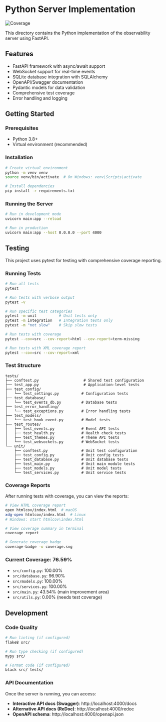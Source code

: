 # Python Server Implementation

![Coverage](https://img.shields.io/badge/coverage-76.59%25-orange)

This directory contains the Python implementation of the observability server using FastAPI.

## Features

- FastAPI framework with async/await support
- WebSocket support for real-time events
- SQLite database integration with SQLAlchemy
- OpenAPI/Swagger documentation
- Pydantic models for data validation
- Comprehensive test coverage
- Error handling and logging

## Getting Started

### Prerequisites

- Python 3.8+
- Virtual environment (recommended)

### Installation

```bash
# Create virtual environment
python -m venv venv
source venv/bin/activate  # On Windows: venv\Scripts\activate

# Install dependencies
pip install -r requirements.txt
```

### Running the Server

```bash
# Run in development mode
uvicorn main:app --reload

# Run in production
uvicorn main:app --host 0.0.0.0 --port 4000
```

## Testing

This project uses pytest for testing with comprehensive coverage reporting.

### Running Tests

```bash
# Run all tests
pytest

# Run tests with verbose output
pytest -v

# Run specific test categories
pytest -m unit          # Unit tests only
pytest -m integration   # Integration tests only
pytest -m "not slow"    # Skip slow tests

# Run tests with coverage
pytest --cov=src --cov-report=html --cov-report=term-missing

# Run tests with XML coverage report
pytest --cov=src --cov-report=xml
```

### Test Structure

```
tests/
├── conftest.py                    # Shared test configuration
├── test_app.py                    # Application-level tests
├── test_config/
│   └── test_settings.py          # Configuration tests
├── test_database/
│   └── test_events_db.py         # Database tests
├── test_error_handling/
│   └── test_exceptions.py        # Error handling tests
├── test_models/
│   └── test_hook_event.py        # Model tests
├── test_routes/
│   ├── test_events.py            # Event API tests
│   ├── test_health.py            # Health check tests
│   ├── test_themes.py            # Theme API tests
│   └── test_websockets.py        # WebSocket tests
└── unit/
    ├── conftest.py               # Unit test configuration
    ├── test_config.py            # Unit config tests
    ├── test_database.py          # Unit database tests
    ├── test_main.py              # Unit main module tests
    ├── test_models.py            # Unit model tests
    └── test_services.py          # Unit service tests
```

### Coverage Reports

After running tests with coverage, you can view the reports:

```bash
# View HTML coverage report
open htmlcov/index.html  # macOS
xdg-open htmlcov/index.html  # Linux
# Windows: start htmlcov\index.html

# View coverage summary in terminal
coverage report

# Generate coverage badge
coverage-badge -o coverage.svg
```

### Current Coverage: 76.59%

- `src/config.py`: 100.00%
- `src/database.py`: 96.90%
- `src/models.py`: 100.00%
- `src/services.py`: 100.00%
- `src/main.py`: 43.54% (main improvement area)
- `src/utils.py`: 0.00% (needs test coverage)

## Development

### Code Quality

```bash
# Run linting (if configured)
flake8 src/

# Run type checking (if configured)
mypy src/

# Format code (if configured)
black src/ tests/
```

### API Documentation

Once the server is running, you can access:

- **Interactive API docs (Swagger)**: http://localhost:4000/docs
- **Alternative API docs (ReDoc)**: http://localhost:4000/redoc
- **OpenAPI schema**: http://localhost:4000/openapi.json
